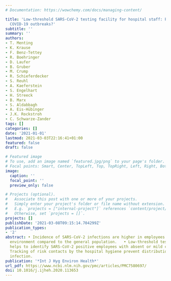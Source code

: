 ```yaml
---
# Documentation: https://wowchemy.com/docs/managing-content/

title: 'Low-threshold SARS-CoV-2 testing facility for hospital staff: Prevention of
  COVID-19 outbreaks?'
subtitle: ''
summary: ''
authors:
- T. Menting
- K. Krause
- F. Benz-Tettey
- R. Boehringer
- D. Laufer
- B. Gruber
- M. Crump
- R. Schieferdecker
- S. Reuhl
- A. Kaeferstein
- S. Engelhart
- H. Streeck
- B. Marx
- S. Aldabbagh
- A. Eis-Hübinger
- J.K. Rockstroh
- C. Schwarze-Zander
tags: []
categories: []
date: '2021-01-01'
lastmod: 2021-03-03T22:16:41+01:00
featured: false
draft: false

# Featured image
# To use, add an image named `featured.jpg/png` to your page's folder.
# Focal points: Smart, Center, TopLeft, Top, TopRight, Left, Right, BottomLeft, Bottom, BottomRight.
image:
  caption: ''
  focal_point: ''
  preview_only: false

# Projects (optional).
#   Associate this post with one or more of your projects.
#   Simply enter your project's folder or file name without extension.
#   E.g. `projects = ["internal-project"]` references `content/project/deep-learning/index.md`.
#   Otherwise, set `projects = []`.
projects: []
publishDate: '2021-03-08T09:15:14.704299Z'
publication_types:
- '2'
abstract: • Incidence of SARS-CoV-2 infections are higher in employees of a hospital
  environment compared to the general population.   • Low-threshold testing facility
  helps to identify SARS-CoV-2 positive employees with absent or mild clinical symptoms.   •
  Tracking of risk contacts by the hospital hygiene prevent distribution of SARS-CoV-2
  infection.
publication: '*Int J Hyg Environ Health*'
url_pdf: https://www.ncbi.nlm.nih.gov/pmc/articles/PMC7580697/
doi: 10.1016/j.ijheh.2020.113653
---
```

